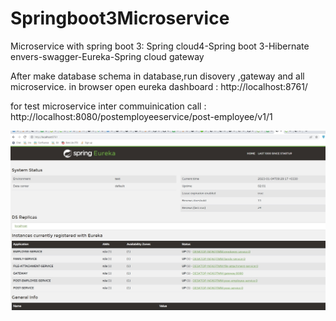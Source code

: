 # Springboot3Microservice
Microservice with spring boot 3: Spring cloud4-Spring boot 3-Hibernate envers-swagger-Eureka-Spring cloud gateway

After make database schema in database,run disovery ,gateway and all microservice.
in browser open eureka dashboard :
http://localhost:8761/

for test microservice inter commuinication call :
http://localhost:8080/postemployeeservice/post-employee/v1/1

![Screenshot](sb3sc2022Microservice.jpg)
